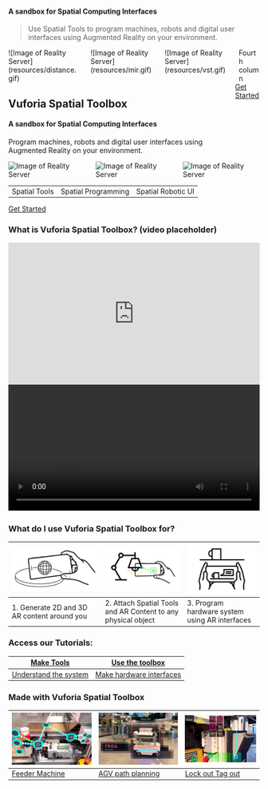 #### A sandbox for Spatial Computing Interfaces
> Use Spatial Tools to program machines, robots and digital user interfaces  using Augmented Reality on your environment.


<div class="columns">
  <div class="column">
    ![Image of Reality Server](resources/distance.gif)
  </div>
  <div class="column">
    ![Image of Reality Server](resources/mir.gif) 
  </div>
  <div class="column">
    ![Image of Reality Server](resources/vst.gif)
  </div>
  <div class="column">
    Fourth column
  </div>
</div>


<div class="columns is-vcentered">
  <div class="column">
    <h2>Vuforia Spatial Toolbox</h2>
    <h4>A sandbox for Spatial Computing Interfaces</h4>
    <p>Program machines, robots and digital user interfaces using Augmented Reality on your environment.</p>
  </div>
  <div class="column">
    <a class="button is-primary is-pulled-right" href="https://github.com/ptcrealitylab/vuforia-spatial-toolbox-documentation/blob/master/startSystem/startSystem.md">
      Get Started
    </a>
  </div>
</div>

<div class="columns">
  <div class="column">
    <img src="images/home/vst.gif" alt="Image of Reality Server"/>
  </div>
  <div class="column">
    <img src="images/home/mir.gif" alt="Image of Reality Server"/>
  </div>
  <div class="column">
    <img src="images/home/distance.gif" alt="Image of Reality Server"/>
  </div>
</div>



|   | | |
| ------| -----------| -----------|
| Spatial Tools | Spatial Programming  | Spatial Robotic UI |

[Get Started](https://github.com/ptcrealitylab/vuforia-spatial-toolbox-documentation/blob/master/startSystem/startSystem.md)

### What is Vuforia Spatial Toolbox? (video placeholder)
<div class="container" style="position: relative; width: 100%; height: 0; padding-bottom: 56.25%;"><iframe src="https://www.youtube.com/embed/JLP2t7yymnQ?rel=0" frameborder="0" allow="autoplay;" allowfullscreen class="video" style="position: absolute;top: 0; left: 0; width: 100%; height: 100%;"><img src = "resources/toolboxVideoPlaceholder.jpg" border = "0"></iframe></div>


<video style="width:100%" controls>
  <source src="https://github.com/ptcrealitylab/vuforia-spatial-toolbox-documentation/raw/master/resources/testVideo.mp4" type="video/mp4">
   <a href="https://www.youtube.com/watch?v=JLP2t7yymnQ?rel=0" style="border:0"><img src = "resources/toolboxVideoPlaceholder.jpg" border = "0"></a>
</video>

### What do I use Vuforia Spatial Toolbox for?

| ![Image of Reality Server](resources/what1.jpg) | ![Image of Reality Server](resources/what3.jpg) | ![Image of Reality Server](resources/what2.jpg) |
| ------| -----------| -----------|
| 1. Generate 2D and 3D AR content around you  | 2. Attach Spatial Tools and AR  Content to any physical object | 3. Program hardware system using AR interfaces |


### Access our Tutorials:

| [Make Tools](https://github.com/ptcrealitylab/vuforia-spatial-toolbox-documentation/tree/master/make%20tools) | [Use the toolbox](https://github.com/ptcrealitylab/vuforia-spatial-toolbox-documentation/tree/master/use) |
| --------------- | ----------------- |
| [Understand the system](https://github.com/ptcrealitylab/vuforia-spatial-toolbox-documentation/tree/master/understandSystem) | [Make hardware interfaces](https://github.com/ptcrealitylab/vuforia-spatial-toolbox-documentation/tree/master/interfaceWithHardware) |


### Made with Vuforia Spatial Toolbox

| ![Image of Reality Server](resources/feeder.jpg) | ![Image of Reality Server](resources/frida.jpg)| ![Image of Reality Server](resources/loto.jpg)|
| ------| -----------| -----------|
| [Feeder Machine](https://www.ptc.com/en/about/reality-lab/portfolio/research/editing-reality)| [AGV path planning](https://www.ptc.com/en/about/reality-lab/portfolio/research/kinetic-ar)| [Lock out Tag out](https://www.ptc.com/en/about/reality-lab/portfolio/experiment/editing-ar-in-space) |
